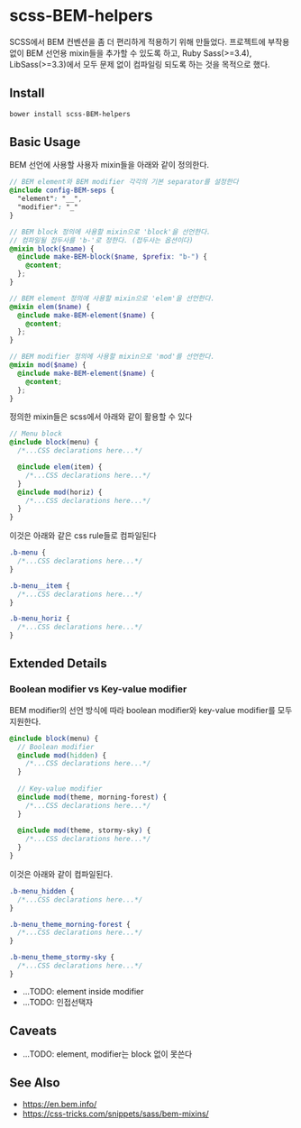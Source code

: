 # scss-BEM-helpers
SCSS에서 BEM 컨벤션을 좀 더 편리하게 적용하기 위해 만들었다. 프로젝트에 부작용 없이 BEM 선언용 mixin들을 추가할 수 있도록 하고, Ruby Sass(>=3.4), LibSass(>=3.3)에서 모두 문제 없이 컴파일링 되도록 하는 것을 목적으로 했다.

## Install

```sh
bower install scss-BEM-helpers
```

## Basic Usage
BEM 선언에 사용할 사용자 mixin들을 아래와 같이 정의한다.
```scss
// BEM element와 BEM modifier 각각의 기본 separator를 설정한다
@include config-BEM-seps {
  "element": "__",
  "modifier": "_"
}

// BEM block 정의에 사용할 mixin으로 'block'을 선언한다.
// 컴파일될 접두사를 'b-'로 정한다. (접두사는 옵션이다)
@mixin block($name) {
  @include make-BEM-block($name, $prefix: "b-") {
    @content;
  };
} 

// BEM element 정의에 사용할 mixin으로 'elem'을 선언한다.
@mixin elem($name) {
  @include make-BEM-element($name) {
    @content;
  };
}

// BEM modifier 정의에 사용할 mixin으로 'mod'를 선언한다.
@mixin mod($name) {
  @include make-BEM-element($name) {
    @content;
  };
}
```
정의한 mixin들은 scss에서 아래와 같이 활용할 수 있다
```scss
// Menu block
@include block(menu) {
  /*...CSS declarations here...*/

  @include elem(item) {
    /*...CSS declarations here...*/
  }
  @include mod(horiz) {
    /*...CSS declarations here...*/
  }
}
```
이것은 아래와 같은 css rule들로 컴파일된다
```css
.b-menu {
  /*...CSS declarations here...*/
}

.b-menu__item {
  /*...CSS declarations here...*/
}

.b-menu_horiz {
  /*...CSS declarations here...*/
}
```
## Extended Details
### Boolean modifier vs Key-value modifier
BEM modifier의 선언 방식에 따라 boolean modifier와 key-value modifier를 모두 지원한다.
```scss
@include block(menu) {
  // Boolean modifier
  @include mod(hidden) {
    /*...CSS declarations here...*/
  }
  
  // Key-value modifier
  @include mod(theme, morning-forest) {
    /*...CSS declarations here...*/
  }
  
  @include mod(theme, stormy-sky) {
    /*...CSS declarations here...*/
  }
}
```
이것은 아래와 같이 컴파일된다.
```css
.b-menu_hidden {
  /*...CSS declarations here...*/
}

.b-menu_theme_morning-forest {
  /*...CSS declarations here...*/
}

.b-menu_theme_stormy-sky {
  /*...CSS declarations here...*/
}
```

+ ...TODO: element inside modifier
+ ...TODO: 인접선택자

## Caveats
+ ...TODO: element, modifier는 block 없이 못쓴다

## See Also
+ https://en.bem.info/
+ https://css-tricks.com/snippets/sass/bem-mixins/
